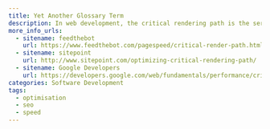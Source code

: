 ```yaml
---
title: Yet Another Glossary Term
description: In web development, the critical rendering path is the series of events that occur to render the things required for just the initial view of that webpage.
more_info_urls: 
  - sitename: feedthebot
    url: https://www.feedthebot.com/pagespeed/critical-render-path.html
  - sitename: sitepoint
    url: http://www.sitepoint.com/optimizing-critical-rendering-path/
  - sitename: Google Developers
    url: https://developers.google.com/web/fundamentals/performance/critical-rendering-path/
categories: Software Development
tags: 
  - optimisation
  - seo 
  - speed 
---
```

